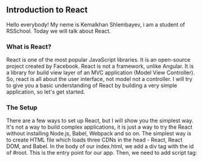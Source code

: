 ## Introduction to React  


Hello everybody! My neme is Kemalkhan Shlembayev, i am a student of RSSchool. 
Today we will talk about React.

### What is React?
React is one of the most popular JavaScript libraries. 
It is an open-source project created by Facebook.
React is not a framework, unlike Angular.
It is a library for build view layer of an MVC application (Model View Controller). So, react is all about the user interface, not model not a controller. 
I will try to give you a basic understanding of React by building a very simple application, so let's get started. 

### The Setup  
There are a few ways to set up React, but I will show you the simplest way. It's not a way to build complex applications, it is just a way to try the React without installing Node.js, Babel, Webpack and so on.
The simplest way is to create HTML file which loads three CDNs in the head - React, React DOM, and Babel. 
In the body of our index.html, we add a div tag with the id of #root. This is the entry point for our app. 
Then, we need to add script tag: <script type="text/babel"> in the body. We will write all our React code inside that tag. The text/babel script type is necessary for using Babel. We need Babel because React uses something called JSX to write components. Babel transforms the JSX into plain JavaScript so that the browser can understand it.
Our index.html:
~~~~
<!DOCTYPE html>
<html>
  <head>
    <meta charset="utf-8" />
    <title>Hello React!</title>
    <script src="https://unpkg.com/react@16/umd/react.development.js"></script>
    <script src="https://unpkg.com/react-dom@16/umd/react-dom.development.js"></script>
    <script src="https://unpkg.com/babel-standalone@6.26.0/babel.js"></script>
  </head>

  <body>
    <div id="root"></div>
    <script type="text/babel">
      // React code will go here
    </script>
  </body>
</html>	
~~~~
### Components  
React is all about components. Components can be class-based or functional, in this example, we will use class-based components. 
Let's create a component named "Hello" by extending React-Component class:
~~~~
class Hello extends React. Component {
    render() {
        return <h1>Hello world!</h1>;
    }
}
~~~~
Inside class we can define the methods for our component. In this example, we have one method - it's called render().
Inside render() method we return what we want to draw on the page - here we want from React to draw an h1 tag with the text "Hello world!".
To display component on the screen, we use ReactDOM.render() :
~~~~
ReactDOM.render(
    <Hello />, 
    document.getElementById("root")
);
~~~~
The place where we mount our app is `<div id="root"></div>`. So we’re simply saying: "React, render the Hello component, inside the DOM node which has id of root."
### JSX  
The HTML-like strings (`<h1>` and `<Hello />`) is the JSX code. It’s not actually HTML, it is closer to JavaScript. JavaScript expressions can be embedded in JSX using curly braces, including variables, functions, and properties.
Look at this two lines of code: 
JSX:
`const heading = <h1 className="site-heading">Hello, React</h1>`
non-JSX:
`const heading = React.createElement('h1', { className: 'site-heading' }, 'Hello, React!')`
JSX is easier to write and understand than creating and appending many elements in vanilla JavaScript. Probably JSX it is one of the reasons why people love React so much.

### Working with data in React  
React has two types of data: props and state. 
The state is private and can be changed by the component itself. 
Props are external, and not controlled by the component. Props passed down from higher-level components, which also control the data.
A component can change its internal state directly. It can not change its props directly.

### Props  
Our Hello component is totally static - it always renders out the same message. React give us the ability to write a component once, and then reuse it how we want, this is reusability. Let's change our component so it can display different messages. 
To do this, we’ll add a prop called message and give it value "RSS Student":
~~~~
ReactDOM.render(
    <Hello message="RSS Student" />, 
    document.getElementById("root")
);
~~~~
Now we can access this prop inside the Hello component by referencing this.props.message:
~~~~
class Hello extends React.Component {
    render() {
        return <h1>Hello {this.props.message}!</h1>;
    }
}
~~~~
So, we have a reusable component that renders what we give it.

### State  
If we want to change the data in our app - we need to store data in a component’s state.
Initializing state
To initialize the state, we need to set this.state in the constructor() method of the class. Our state is an object, which in our case has one key called message:
~~~~
class Hello extends React. Component {
    constructor(){
        super();
        this.state = {
            message: "RSS Student (from state)!"
        };
    }
    render() {
        return <h1>Hello {this.state.message}!</h1>;
    }
}
~~~~
We have to call super() in the constructor, because it must be called before the first access to the keyword this in the body of the constructor.

### Changing the state  
To modify the state, we add a method updateMessage(), inside of which
we call this.setState(), and pass the new state object as the argument. 
~~~~
class Hello extends React. Component {
    constructor(){
        super();
        this.state = {
            message: "RSS Student (from state)!"
        };
        this.updateMessage = this.updateMessage.bind(this);
   }
    updateMessage() {
        this.setState({
            message: "RSS Student (from CHANGED state)!"
        });
    }    
    render() {
        return <h1>Hello {this.state.message}!</h1>;
    }
}
~~~~
Pay attention that in the constructor we need to bind the this keyword to the updateMessage method. (or we can use arrow function).

### Event Handlers  
Now we need some user control to call the updateMessage() method.
So let’s add a button to our app, we'll add it to the render() method:
~~~~
render() {
  return (
     <div>
       <h1>Hello {this.state.message}!</h1>
       <button onClick={this.updateMessage}>Click me!</button>
     </div>   
  )
}
~~~~
We attach an event listener for the onClick event of our button. 
Note -properties and methods in JSX are camelCase - onclick will become onClick. 
Now, when button will clicked, component will call the updateMessage method. In that method we call this.setState() which changes the value of this.state.message. 
#### The Hello component, final version:  
~~~~
class Hello extends React.Component {
    constructor(){
        super();
        this.state = {
            message: "RSS Student (from state)!"
        };
        this.updateMessage = this.updateMessage.bind(this);
    }
    updateMessage() {
        this.setState({
            message: "RSS Student (from changed state)!"
        });
    }
    render() {
         return (
           <div>
             <h1>Hello {this.state.message}!</h1>
             <button onClick={this.updateMessage}>Click me!</button>
           </div>   
        )
    }
}
~~~~
Important note - calling this.setState() tells React to re-render the component. That is why we see the changes.

Our app is very primitive, but by creating it, we reviewed basic concepts of React: components, props, state and how to change state and how to display component on the page. And that's it! Now you have a very basic understanding of what is the React and how it works. 

Thank you for your attention, and all the best! 